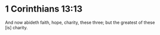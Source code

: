 # 1 Corinthians 13:13

And now abideth faith, hope, charity, these three; but the greatest of these [is] charity.